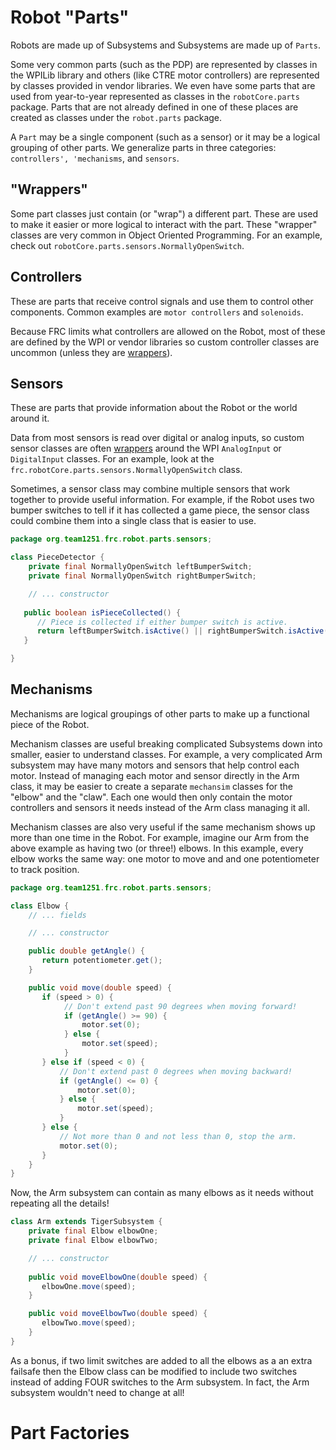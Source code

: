 # Robot "Parts"

Robots are made up of Subsystems and Subsystems are made up of `Parts`. 

Some very common parts (such as the PDP) are represented by classes in the WPILib library and others 
(like CTRE motor controllers) are represented by classes provided in vendor libraries. We even have 
some parts that are used from year-to-year represented as classes in the `robotCore.parts` package. 
Parts that are not already defined in one of these places are created as classes under the 
`robot.parts` package.

A `Part` may be a single component (such as a sensor) or it may be a logical grouping of other parts. 
We generalize parts in three categories: `controllers', 'mechanisms`, and `sensors`.

## "Wrappers"

Some part classes just contain (or "wrap") a different part. These are used to make it easier or
more logical to interact with the part. These "wrapper" classes are very common in Object Oriented
Programming. For an example, check out `robotCore.parts.sensors.NormallyOpenSwitch`.

## Controllers

These are parts that receive control signals and use them to control other components. Common examples
are `motor controllers` and `solenoids`. 

Because FRC limits what controllers are allowed on the Robot, most of these are defined by the WPI or
vendor libraries so custom controller classes are uncommon (unless they are [wrappers](#wrappers)).

## Sensors

These are parts that provide information about the Robot or the world around it.

Data from most sensors is read over digital or analog inputs, so custom sensor classes are often
[wrappers](#wrappers) around the WPI `AnalogInput` or `DigitalInput` classes. For an example, look at the
`frc.robotCore.parts.sensors.NormallyOpenSwitch` class.

Sometimes, a sensor class may combine multiple sensors that work together to provide useful information. 
For example, if the Robot uses two bumper switches to tell if it has collected a game piece, the sensor 
class could combine them into a single class that is easier to use.
```java
package org.team1251.frc.robot.parts.sensors;

class PieceDetector {
    private final NormallyOpenSwitch leftBumperSwitch;
    private final NormallyOpenSwitch rightBumperSwitch;

    // ... constructor
    
   public boolean isPieceCollected() {
      // Piece is collected if either bumper switch is active.
      return leftBumperSwitch.isActive() || rightBumperSwitch.isActive();
   }

}
``` 

## Mechanisms

Mechanisms are logical groupings of other parts to make up a functional piece of the Robot.

Mechanism classes are useful breaking complicated Subsystems down into smaller, easier to understand classes. 
For example, a very complicated Arm subsystem may have many motors and sensors that help control each motor. 
Instead of managing each motor and sensor directly in the Arm class, it may be easier to create a separate 
`mechansim` classes for the "elbow" and the "claw". Each one would then only contain the motor controllers 
and sensors it needs instead of the Arm class managing it all.

Mechanism classes are also very useful if the same mechanism shows up more than one time in the Robot. For
example, imagine our Arm from the above example as having two (or three!) elbows. In this example, every 
elbow works the same way: one motor to move and and one potentiometer to track position.

```java
package org.team1251.frc.robot.parts.sensors;

class Elbow {
    // ... fields

    // ... constructor

    public double getAngle() {
       return potentiometer.get();
    }

    public void move(double speed) {
       if (speed > 0) {
            // Don't extend past 90 degrees when moving forward!
            if (getAngle() >= 90) {
                motor.set(0);
            } else {
                motor.set(speed);
            }
       } else if (speed < 0) {
           // Don't extend past 0 degrees when moving backward!
           if (getAngle() <= 0) {
               motor.set(0);
           } else {
               motor.set(speed);
           }
       } else {
           // Not more than 0 and not less than 0, stop the arm.
           motor.set(0);
       }
    }
}
```

Now, the Arm subsystem can contain as many elbows as it needs without repeating all the details!
```java
class Arm extends TigerSubsystem {
    private final Elbow elbowOne;
    private final Elbow elbowTwo;

    // ... constructor
   
    public void moveElbowOne(double speed) {
       elbowOne.move(speed);
    }

    public void moveElbowTwo(double speed) {
       elbowTwo.move(speed);
    }
}
```

As a bonus, if two limit switches are added to all the elbows as a an extra failsafe then the Elbow 
class can be modified to include two switches instead of adding FOUR switches to the Arm subsystem. In
fact, the Arm subsystem wouldn't need to change at all!

# Part Factories

